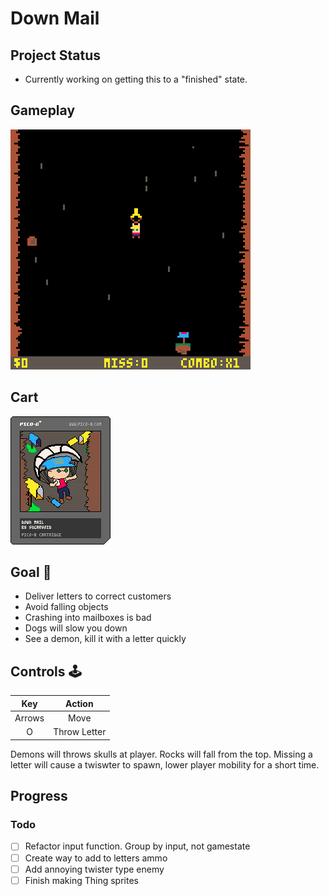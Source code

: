 # Down Mail

## Project Status
- Currently working on getting this to a "finished" state.

## Gameplay
![gameplay](https://github.com/sugarvoid/down-mail/blob/master/gameplay.gif)
<br>

## Cart
![cart](https://github.com/sugarvoid/down-mail/blob/master/down_mail.p8.png)


## Goal :dart:

-   Deliver letters to correct customers
-   Avoid falling objects
-   Crashing into mailboxes is bad
-   Dogs will slow you down
-   See a demon, kill it with a letter quickly

## Controls :joystick:

|  Key   |   Action   |
| :----: | :--------: |
| Arrows |    Move    |
|   O    | Throw Letter |


Demons will throws skulls at player.
Rocks will fall from the top.
Missing a letter will cause a twiswter to spawn, lower player mobility for a short time.


## Progress

### Todo
- [ ] Refactor input function. Group by input, not gamestate
- [ ] Create way to add to letters ammo
- [ ] Add annoying twister type enemy
- [ ] Finish making Thing sprites